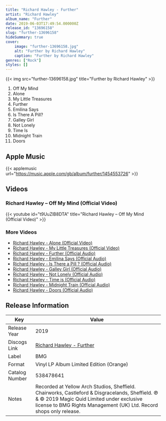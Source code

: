 ```yaml
---
title: "Richard Hawley - Further"
artist: "Richard Hawley"
album_name: "Further"
date: 2019-06-03T17:49:54.000000Z
release_id: "13696158"
slug: "further-13696158"
hideSummary: true
cover:
    image: "further-13696158.jpg"
    alt: "Further by Richard Hawley"
    caption: "Further by Richard Hawley"
genres: ["Rock"]
styles: []
---
```


{{< img src="further-13696158.jpg" title="Further by Richard Hawley" >}}

<!-- section break -->

1. Off My Mind
2. Alone
3. My Little Treasures
4. Further
5. Emilina Says
6. Is There A Pill?
7. Galley Girl
8. Not Lonely
9. Time Is
10. Midnight Train
11. Doors

<!-- section break -->




## Apple Music
{{< applemusic url="https://music.apple.com/gb/album/further/1454553726" >}}





## Videos
### Richard Hawley – Off My Mind (Official Video)
{{< youtube id="t9UuZlB8DTA" title="Richard Hawley – Off My Mind (Official Video)" >}}<br>

### More Videos

- [Richard Hawley - Alone (Official Video)](https://www.youtube.com/watch?v=Lwj6SjKBweU)
- [Richard Hawley - My Little Treasures (Official Video)](https://www.youtube.com/watch?v=BhLAO-x5lOw)
- [Richard Hawley - Further (Official Audio)](https://www.youtube.com/watch?v=HL52vxONCcM)
- [Richard Hawley - Emilina Says (Official Audio)](https://www.youtube.com/watch?v=T36rAgvpCeY)
- [Richard Hawley - Is There a Pill ? (Official Audio)](https://www.youtube.com/watch?v=7i4uaf9wDfo)
- [Richard Hawley - Galley Girl (Official Audio)](https://www.youtube.com/watch?v=MvfdQziLE2s)
- [Richard Hawley - Not Lonely (Official Audio)](https://www.youtube.com/watch?v=ky9VuBMsZTg)
- [Richard Hawley - Time is (Official Audio)](https://www.youtube.com/watch?v=v4ns8RkhaN8)
- [Richard Hawley - Midnight Train (Official Audio)](https://www.youtube.com/watch?v=dkjPhETiYD4)
- [Richard Hawley - Doors (Official Audio)](https://www.youtube.com/watch?v=skmPXHhwlJ8)


## Release Information
|  Key           | Value                                                |
| ---------------| ---------------------------------------------------- |
| Release Year   | 2019                                   |
| Discogs Link   | [Richard Hawley - Further](https://www.discogs.com/release/13696158-Richard-Hawley-Further) |
| Label          | BMG |
| Format         | Vinyl LP Album Limited Edition (Orange) |
| Catalog Number | 538478641 |
| Notes | Recorded at Yellow Arch Studios, Sheffield. Chairworks, Castleford & Disgracelands, Sheffield.  ℗ & © 2019 Magic Quid Limited under exclusive license to BMG Rights Management (UK) Ltd.    Record shops only release.  |